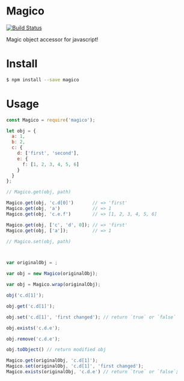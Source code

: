 Magico
=======

[![Build Status](https://travis-ci.org/lyfeyaj/magico.svg?branch=master)](https://travis-ci.org/lyfeyaj/magico)

Magic object accessor for javascript!

# Install

```bash
$ npm install --save magico
```

# Usage

```javascript
const Magico = require('magico');

let obj = {
  a: 1,
  b: 2,
  c: {
    d: ['first', 'second'],
    e: {
      f: [1, 2, 3, 4, 5, 6]
    }
  }
};

// Magico.get(obj, path)

Magico.get(obj, 'c.d[0]')       // => 'first'
Magico.get(obj, 'a')            // => 1
Magico.get(obj, 'c.e.f')        // => [1, 2, 3, 4, 5, 6]

Magico.get(obj, ['c', 'd', 0]); // => 'first'
Magico.get(obj, ['a']);         // => 1

// Magico.set(obj, path)



var originalObj = ;

var obj = new Magico(originalObj);

var obj = Magico.wrap(originalObj);

obj('c.d[1]');

obj.get('c.d[1]');

obj.set('c.d[1]', 'first changed'); // return `true` or `false`

obj.exists('c.d.e');

obj.remove('c.d.e');

obj.toObject() // return modified obj

Magico.get(originalObj, 'c.d[1]');
Magico.set(originalObj, 'c.d[1]', 'first changed');
Magico.exists(originalObj, 'c.d.e') // return `true` or `false`;
```
